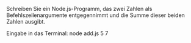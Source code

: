 Schreiben Sie ein Node.js-Programm, das zwei Zahlen als Befehlszeilenargumente entgegennimmt und die Summe dieser beiden Zahlen ausgibt.

Eingabe in das Terminal: node add.js 5 7
